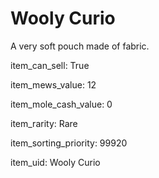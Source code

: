 # Wooly Curio

A very soft pouch made of fabric.

item_can_sell: True

item_mews_value: 12

item_mole_cash_value: 0

item_rarity: Rare

item_sorting_priority: 99920

item_uid: Wooly Curio